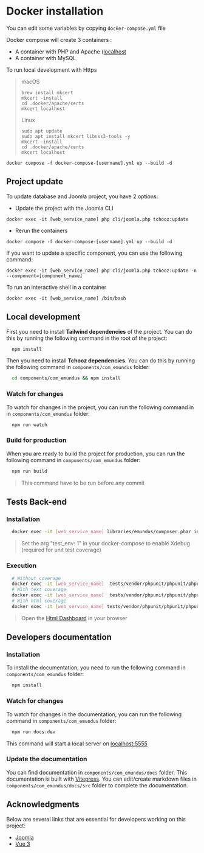 # Docker installation
You can edit some variables by copying `docker-compose.yml` file

Docker compose will create 3 containers :
- A container with PHP and Apache ([localhost](https://localhost:8585/)
- A container with MySQL

To run local development with Https 
> macOS
> ```shell
> brew install mkcert
> mkcert -install
> cd .docker/apache/certs
> mkcert localhost
> ```
> Linux
> ```shell
> sudo apt update
> sudo apt install mkcert libnss3-tools -y
> mkcert -install
> cd .docker/apache/certs
> mkcert localhost
> ```

```shell
docker compose -f docker-compose-[username].yml up --build -d
```

## Project update
To update database and Joomla project, you have 2 options:
- Update the project with the Joomla CLI
```shell
docker exec -it [web_service_name] php cli/joomla.php tchooz:update
```

- Rerun the containers
```shell
docker compose -f docker-compose-[username].yml up --build -d
```

If you want to update a specific component, you can use the following command:
```shell
docker exec -it [web_service_name] php cli/joomla.php tchooz:update -n --component=[component_name]
```

To run an interactive shell in a container
```shell
docker exec -it [web_service_name] /bin/bash
```

## Local development
First you need to install **Tailwind dependencies** of the project. You can do this by running the following command in the root of the project:
```bash
  npm install
```

Then you need to install **Tchooz dependencies**. You can do this by running the following command in `components/com_emundus` folder:
```bash
  cd components/com_emundus && npm install
```

### Watch for changes
To watch for changes in the project, you can run the following command in in `components/com_emundus` folder:
```bash
  npm run watch
```

### Build for production
When you are ready to build the project for production, you can run the following command in `components/com_emundus` folder:
```bash
  npm run build
```
> This command have to be run before any commit

## Tests Back-end
### Installation

```bash
  docker exec -it [web_service_name] libraries/emundus/composer.phar install --working-dir=tests/
```
> Set the arg "test_env: 1" in your docker-compose to enable Xdebug (required for unit test coverage)

### Execution

```bash
  # Without coverage
  docker exec -it [web_service_name]  tests/vendor/phpunit/phpunit/phpunit -c tests/phpunit.xml --no-coverage
  # With text coverage
  docker exec -it [web_service_name]  tests/vendor/phpunit/phpunit/phpunit -c tests/phpunit.xml --coverage-text
  # With html coverage 
  docker exec -it [web_service_name] tests/vendor/phpunit/phpunit/phpunit -c tests/phpunit.xml --coverage-html /var/www/html/tmp/coverage
```
> Open the [Html Dashboard](https://localhost:8585/tmp/coverage/dashboard.html) in your browser

## Developers documentation
### Installation
To install the documentation, you need to run the following command in `components/com_emundus` folder:
```bash
  npm install
```

### Watch for changes
To watch for changes in the documentation, you can run the following command in `components/com_emundus` folder:
```bash
  npm run docs:dev
```
This command will start a local server on [localhost:5555](http://localhost:5555)

### Update the documentation
You can find documentation in `components/com_emundus/docs` folder. This documentation is built with [Vitepress](https://vitepress.vuejs.org/).
You can edit/create markdown files in `components/com_emundus/docs/src` folder to complete the documentation.

## Acknowledgments

Below are several links that are essential for developers working on this project:
* [Joomla](https://manual.joomla.org/docs/next/)
* [Vue 3](https://vuejs.org/guide/introduction.html)
